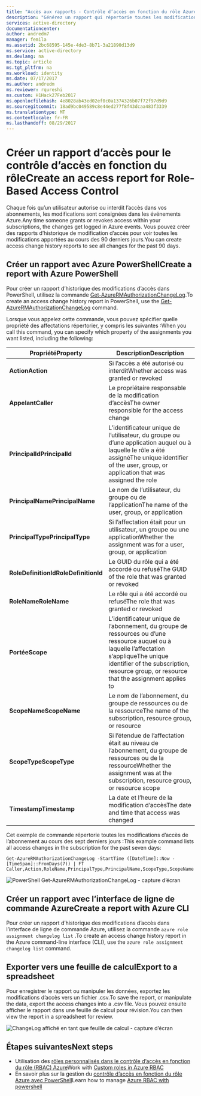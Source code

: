 ```yaml
---
title: "Accès aux rapports - Contrôle d’accès en fonction du rôle Azure | Microsoft Docs"
description: "Générez un rapport qui répertorie toutes les modifications d’accès à vos abonnements Azure avec contrôle d’accès basé sur les rôles au cours des 90 derniers jours."
services: active-directory
documentationcenter: 
author: andredm7
manager: femila
ms.assetid: 2bc68595-145e-4de3-8b71-3a21890d13d9
ms.service: active-directory
ms.devlang: na
ms.topic: article
ms.tgt_pltfrm: na
ms.workload: identity
ms.date: 07/17/2017
ms.author: andredm
ms.reviewer: rqureshi
ms.custom: H1Hack27Feb2017
ms.openlocfilehash: 4e8028ab43ed02ef0c0a1374326b07f72f97d9d9
ms.sourcegitcommit: 18ad9bc049589c8e44ed277f8f43dcaa483f3339
ms.translationtype: MT
ms.contentlocale: fr-FR
ms.lasthandoff: 08/29/2017
---
```

# <a name="create-an-access-report-for-role-based-access-control"></a><span data-ttu-id="db5b5-103">Créer un rapport d’accès pour le contrôle d’accès en fonction du rôle</span><span class="sxs-lookup"><span data-stu-id="db5b5-103">Create an access report for Role-Based Access Control</span></span>
<span data-ttu-id="db5b5-104">Chaque fois qu’un utilisateur autorise ou interdit l’accès dans vos abonnements, les modifications sont consignées dans les événements Azure.</span><span class="sxs-lookup"><span data-stu-id="db5b5-104">Any time someone grants or revokes access within your subscriptions, the changes get logged in Azure events.</span></span> <span data-ttu-id="db5b5-105">Vous pouvez créer des rapports d’historique de modification d’accès pour voir toutes les modifications apportées au cours des 90 derniers jours.</span><span class="sxs-lookup"><span data-stu-id="db5b5-105">You can create access change history reports to see all changes for the past 90 days.</span></span>

## <a name="create-a-report-with-azure-powershell"></a><span data-ttu-id="db5b5-106">Créer un rapport avec Azure PowerShell</span><span class="sxs-lookup"><span data-stu-id="db5b5-106">Create a report with Azure PowerShell</span></span>
<span data-ttu-id="db5b5-107">Pour créer un rapport d’historique des modifications d’accès dans PowerShell, utilisez la commande [Get-AzureRMAuthorizationChangeLog](/powershell/module/azurerm.resources/get-azurermauthorizationchangelog).</span><span class="sxs-lookup"><span data-stu-id="db5b5-107">To create an access change history report in PowerShell, use the [Get-AzureRMAuthorizationChangeLog](/powershell/module/azurerm.resources/get-azurermauthorizationchangelog) command.</span></span>

<span data-ttu-id="db5b5-108">Lorsque vous appelez cette commande, vous pouvez spécifier quelle propriété des affectations répertorier, y compris les suivantes :</span><span class="sxs-lookup"><span data-stu-id="db5b5-108">When you call this command, you can specify which property of the assignments you want listed, including the following:</span></span>

| <span data-ttu-id="db5b5-109">Propriété</span><span class="sxs-lookup"><span data-stu-id="db5b5-109">Property</span></span> | <span data-ttu-id="db5b5-110">Description</span><span class="sxs-lookup"><span data-stu-id="db5b5-110">Description</span></span> |
| --- | --- |
| <span data-ttu-id="db5b5-111">**Action**</span><span class="sxs-lookup"><span data-stu-id="db5b5-111">**Action**</span></span> |<span data-ttu-id="db5b5-112">Si l’accès a été autorisé ou interdit</span><span class="sxs-lookup"><span data-stu-id="db5b5-112">Whether access was granted or revoked</span></span> |
| <span data-ttu-id="db5b5-113">**Appelant**</span><span class="sxs-lookup"><span data-stu-id="db5b5-113">**Caller**</span></span> |<span data-ttu-id="db5b5-114">Le propriétaire responsable de la modification d’accès</span><span class="sxs-lookup"><span data-stu-id="db5b5-114">The owner responsible for the access change</span></span> |
| <span data-ttu-id="db5b5-115">**PrincipalId**</span><span class="sxs-lookup"><span data-stu-id="db5b5-115">**PrincipalId**</span></span> | <span data-ttu-id="db5b5-116">L’identificateur unique de l’utilisateur, du groupe ou d’une application auquel ou à laquelle le rôle a été assigné</span><span class="sxs-lookup"><span data-stu-id="db5b5-116">The unique identifier of the user, group, or application that was assigned the role</span></span> |
| <span data-ttu-id="db5b5-117">**PrincipalName**</span><span class="sxs-lookup"><span data-stu-id="db5b5-117">**PrincipalName**</span></span> |<span data-ttu-id="db5b5-118">Le nom de l’utilisateur, du groupe ou de l’application</span><span class="sxs-lookup"><span data-stu-id="db5b5-118">The name of the user, group, or application</span></span> |
| <span data-ttu-id="db5b5-119">**PrincipalType**</span><span class="sxs-lookup"><span data-stu-id="db5b5-119">**PrincipalType**</span></span> |<span data-ttu-id="db5b5-120">Si l’affectation était pour un utilisateur, un groupe ou une application</span><span class="sxs-lookup"><span data-stu-id="db5b5-120">Whether the assignment was for a user, group, or application</span></span> |
| <span data-ttu-id="db5b5-121">**RoleDefinitionId**</span><span class="sxs-lookup"><span data-stu-id="db5b5-121">**RoleDefinitionId**</span></span> |<span data-ttu-id="db5b5-122">Le GUID du rôle qui a été accordé ou refusé</span><span class="sxs-lookup"><span data-stu-id="db5b5-122">The GUID of the role that was granted or revoked</span></span> |
| <span data-ttu-id="db5b5-123">**RoleName**</span><span class="sxs-lookup"><span data-stu-id="db5b5-123">**RoleName**</span></span> |<span data-ttu-id="db5b5-124">Le rôle qui a été accordé ou refusé</span><span class="sxs-lookup"><span data-stu-id="db5b5-124">The role that was granted or revoked</span></span> |
| <span data-ttu-id="db5b5-125">**Portée**</span><span class="sxs-lookup"><span data-stu-id="db5b5-125">**Scope**</span></span> | <span data-ttu-id="db5b5-126">L’identificateur unique de l’abonnement, du groupe de ressources ou d’une ressource auquel ou à laquelle l’affectation s’applique</span><span class="sxs-lookup"><span data-stu-id="db5b5-126">The unique identifier of the subscription, resource group, or resource that the assignment applies to</span></span> | 
| <span data-ttu-id="db5b5-127">**ScopeName**</span><span class="sxs-lookup"><span data-stu-id="db5b5-127">**ScopeName**</span></span> |<span data-ttu-id="db5b5-128">Le nom de l’abonnement, du groupe de ressources ou de la ressource</span><span class="sxs-lookup"><span data-stu-id="db5b5-128">The name of the subscription, resource group, or resource</span></span> |
| <span data-ttu-id="db5b5-129">**ScopeType**</span><span class="sxs-lookup"><span data-stu-id="db5b5-129">**ScopeType**</span></span> |<span data-ttu-id="db5b5-130">Si l’étendue de l’affectation était au niveau de l’abonnement, du groupe de ressources ou de la ressource</span><span class="sxs-lookup"><span data-stu-id="db5b5-130">Whether the assignment was at the subscription, resource group, or resource scope</span></span> |
| <span data-ttu-id="db5b5-131">**Timestamp**</span><span class="sxs-lookup"><span data-stu-id="db5b5-131">**Timestamp**</span></span> |<span data-ttu-id="db5b5-132">La date et l’heure de la modification d’accès</span><span class="sxs-lookup"><span data-stu-id="db5b5-132">The date and time that access was changed</span></span> |

<span data-ttu-id="db5b5-133">Cet exemple de commande répertorie toutes les modifications d’accès de l’abonnement au cours des sept derniers jours :</span><span class="sxs-lookup"><span data-stu-id="db5b5-133">This example command lists all access changes in the subscription for the past seven days:</span></span>

```
Get-AzureRMAuthorizationChangeLog -StartTime ([DateTime]::Now - [TimeSpan]::FromDays(7)) | FT Caller,Action,RoleName,PrincipalType,PrincipalName,ScopeType,ScopeName
```

![PowerShell Get-AzureRMAuthorizationChangeLog - capture d’écran](./media/role-based-access-control-configure/access-change-history.png)

## <a name="create-a-report-with-azure-cli"></a><span data-ttu-id="db5b5-135">Créer un rapport avec l’interface de ligne de commande Azure</span><span class="sxs-lookup"><span data-stu-id="db5b5-135">Create a report with Azure CLI</span></span>
<span data-ttu-id="db5b5-136">Pour créer un rapport d’historique des modifications d’accès dans l’interface de ligne de commande Azure, utilisez la commande `azure role assignment changelog list` .</span><span class="sxs-lookup"><span data-stu-id="db5b5-136">To create an access change history report in the Azure command-line interface (CLI), use the `azure role assignment changelog list` command.</span></span>

## <a name="export-to-a-spreadsheet"></a><span data-ttu-id="db5b5-137">Exporter vers une feuille de calcul</span><span class="sxs-lookup"><span data-stu-id="db5b5-137">Export to a spreadsheet</span></span>
<span data-ttu-id="db5b5-138">Pour enregistrer le rapport ou manipuler les données, exportez les modifications d’accès vers un fichier .csv.</span><span class="sxs-lookup"><span data-stu-id="db5b5-138">To save the report, or manipulate the data, export the access changes into a .csv file.</span></span> <span data-ttu-id="db5b5-139">Vous pouvez ensuite afficher le rapport dans une feuille de calcul pour révision.</span><span class="sxs-lookup"><span data-stu-id="db5b5-139">You can then view the report in a spreadsheet for review.</span></span>

![ChangeLog affiché en tant que feuille de calcul - capture d’écran](./media/role-based-access-control-configure/change-history-spreadsheet.png)

## <a name="next-steps"></a><span data-ttu-id="db5b5-141">Étapes suivantes</span><span class="sxs-lookup"><span data-stu-id="db5b5-141">Next steps</span></span>
* <span data-ttu-id="db5b5-142">Utilisation des [rôles personnalisés dans le contrôle d’accès en fonction du rôle (RBAC) Azure](role-based-access-control-custom-roles.md)</span><span class="sxs-lookup"><span data-stu-id="db5b5-142">Work with [Custom roles in Azure RBAC](role-based-access-control-custom-roles.md)</span></span>
* <span data-ttu-id="db5b5-143">En savoir plus sur la gestion du [contrôle d’accès en fonction du rôle Azure avec PowerShell](role-based-access-control-manage-access-powershell.md)</span><span class="sxs-lookup"><span data-stu-id="db5b5-143">Learn how to manage [Azure RBAC with powershell](role-based-access-control-manage-access-powershell.md)</span></span>

